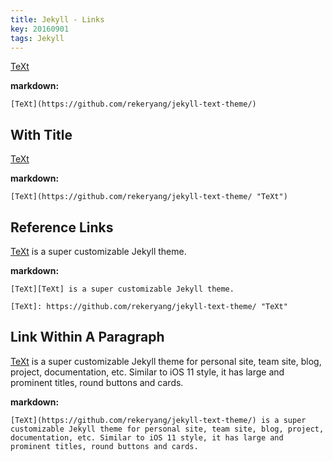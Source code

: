 ```yaml
---
title: Jekyll - Links
key: 20160901
tags: Jekyll
---
```


[TeXt](https://github.com/rekeryang/jekyll-text-theme/)

<!--more-->

**markdown:**

    [TeXt](https://github.com/rekeryang/jekyll-text-theme/)

## With Title

[TeXt](https://github.com/rekeryang/jekyll-text-theme/ "TeXt")

**markdown:**

    [TeXt](https://github.com/rekeryang/jekyll-text-theme/ "TeXt")

## Reference Links

[TeXt][TeXt] is a super customizable Jekyll theme.

[TeXt]: https://github.com/rekeryang/jekyll-text-theme/ "TeXt"

**markdown:**

    [TeXt][TeXt] is a super customizable Jekyll theme.

    [TeXt]: https://github.com/rekeryang/jekyll-text-theme/ "TeXt"

## Link Within A Paragraph

[TeXt](https://github.com/rekeryang/jekyll-text-theme/) is a super customizable Jekyll theme for personal site, team site, blog, project, documentation, etc. Similar to iOS 11 style, it has large and prominent titles, round buttons and cards.

**markdown:**

    [TeXt](https://github.com/rekeryang/jekyll-text-theme/) is a super customizable Jekyll theme for personal site, team site, blog, project, documentation, etc. Similar to iOS 11 style, it has large and prominent titles, round buttons and cards.